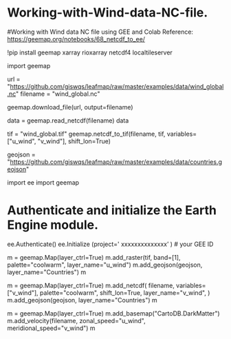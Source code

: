 # Working-with-Wind-data-NC-file.
#Working with Wind data NC file using GEE and Colab  Reference: https://geemap.org/notebooks/68_netcdf_to_ee/
 



!pip install geemap xarray rioxarray netcdf4 localtileserver

import geemap

url = "https://github.com/giswqs/leafmap/raw/master/examples/data/wind_global.nc"
filename = "wind_global.nc"

geemap.download_file(url, output=filename)

data = geemap.read_netcdf(filename)
data

tif = "wind_global.tif"
geemap.netcdf_to_tif(filename, tif, variables=["u_wind", "v_wind"], shift_lon=True)

geojson = "https://github.com/giswqs/leafmap/raw/master/examples/data/countries.geojson"

import ee
import geemap

# Authenticate and initialize the Earth Engine module.
ee.Authenticate()
ee.Initialize            (project=' xxxxxxxxxxxxxx’  ) # your GEE ID

m = geemap.Map(layer_ctrl=True)
m.add_raster(tif, band=[1], palette="coolwarm", layer_name="u_wind")
m.add_geojson(geojson, layer_name="Countries")
m

m = geemap.Map(layer_ctrl=True)
m.add_netcdf(
    filename,
    variables=["v_wind"],
    palette="coolwarm",
    shift_lon=True,
    layer_name="v_wind",
)
m.add_geojson(geojson, layer_name="Countries")
m

m = geemap.Map(layer_ctrl=True)
m.add_basemap("CartoDB.DarkMatter")
m.add_velocity(filename, zonal_speed="u_wind", meridional_speed="v_wind")
m

##
